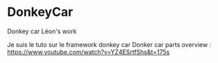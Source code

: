 # DonkeyCar
Donkey car Léon's work

Je suis le tuto sur le framework donkey car 
Donker car parts overview : https://www.youtube.com/watch?v=YZ4ESrtfShs&t=175s
